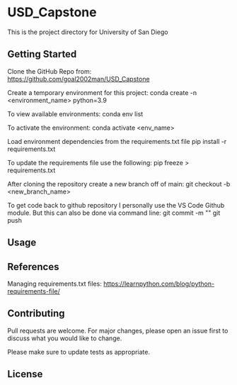 # USD_Capstone

This is the project directory for University of San Diego 

## Getting Started
Clone the GitHub Repo from:
https://github.com/goal2002man/USD_Capstone

Create a temporary environment for this project:
conda create -n <environment_name> python=3.9

To view available environments:
conda env list

To activate the environment:
conda activate <env_name>

Load environment dependencies from the requirements.txt file
pip install -r requirements.txt

To update the requirements file use the following:
pip freeze > requirements.txt

After cloning the repository create a new branch off of main:
git checkout -b <new_branch_name>

To get code back to github repository I personally use the VS Code Github module. 
But this can also be done via command line:
git commit -m "<enter message about commit here>"
git push

## Usage


## References
Managing requirements.txt files:
https://learnpython.com/blog/python-requirements-file/


## Contributing
Pull requests are welcome. For major changes, please open an issue first
to discuss what you would like to change.

Please make sure to update tests as appropriate.

## License
